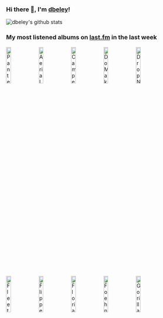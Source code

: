 ### Hi there 👋, I'm [dbeley](https://dbeley.ovh/en)!

![dbeley's github stats](https://github-readme-stats.vercel.app/api?username=dbeley)

### My most listened albums on [last.fm](https://www.last.fm/user/d_beley) in the last week

[<img src='https://lastfm.freetls.fastly.net/i/u/300x300/bf7207240ac7461dbdf0ee761f96b701.png' width='16%' height='16%' alt='Pantera - Cowboys From Hell'>](https://www.last.fm/music/pantera/cowboys%2bfrom%2bhell)&nbsp;
[<img src='https://lastfm.freetls.fastly.net/i/u/300x300/503e31e23d4bf51ba7fd78061d6f99aa.png' width='16%' height='16%' alt='Aerial M - Aerial M'>](https://www.last.fm/music/aerial%2bm/aerial%2bm)&nbsp;
[<img src='https://lastfm.freetls.fastly.net/i/u/300x300/472e9c172b1e4c5abf52df475cf91335.jpg' width='16%' height='16%' alt='Camper Van Beethoven - Telephone Free Landslide Victory'>](https://www.last.fm/music/camper%2bvan%2bbeethoven/telephone%2bfree%2blandslide%2bvictory)&nbsp;
[<img src='https://lastfm.freetls.fastly.net/i/u/300x300/31f319474e794bbbb25bc4b4ab775524.png' width='16%' height='16%' alt='Do Make Say Think - Goodbye Enemy Airship The Landlord Is Dead'>](https://www.last.fm/music/do%2bmake%2bsay%2bthink/goodbye%2benemy%2bairship%2bthe%2blandlord%2bis%2bdead)&nbsp;
[<img src='https://lastfm.freetls.fastly.net/i/u/300x300/0e58dd8880da4f09b3676ba5a4b64aa7.jpg' width='16%' height='16%' alt='Drop Nineteens - Delaware'>](https://www.last.fm/music/drop%2bnineteens/delaware)&nbsp;
<br>
[<img src='https://lastfm.freetls.fastly.net/i/u/300x300/bd277b517a2a0a880591227851ab50a5.jpg' width='16%' height='16%' alt='Fleetwood Mac - Tusk (Deluxe Edition)'>](https://www.last.fm/music/fleetwood%2bmac/tusk%2b%2528deluxe%2bedition%2529)&nbsp;
[<img src='https://lastfm.freetls.fastly.net/i/u/300x300/9b5d5a18aeb03f4cf0a9a99ed9aee863.jpg' width='16%' height='16%' alt='Flippers Guitar - Singles'>](https://www.last.fm/music/flipper%2527s%2bguitar/singles)&nbsp;
[<img src='https://lastfm.freetls.fastly.net/i/u/300x300/3b070c640e291de06bc40bd7a8e44264.jpg' width='16%' height='16%' alt='Florian Pellissier Quintet - Rio'>](https://www.last.fm/music/florian%2bpellissier%2bquintet/rio)&nbsp;
[<img src='https://lastfm.freetls.fastly.net/i/u/300x300/2df834b9569a7bc9e6fd63b98c8d3d7a.jpg' width='16%' height='16%' alt='Foehn Trio - Magnésie'>](https://www.last.fm/music/foehn%2btrio/magn%25c3%25a9sie)&nbsp;
[<img src='https://lastfm.freetls.fastly.net/i/u/300x300/a181f558b7cf8d2208665c816ae6f0e0.jpg' width='16%' height='16%' alt='Gorillaz - D-Sides'>](https://www.last.fm/music/gorillaz/d-sides)&nbsp;
<br>
